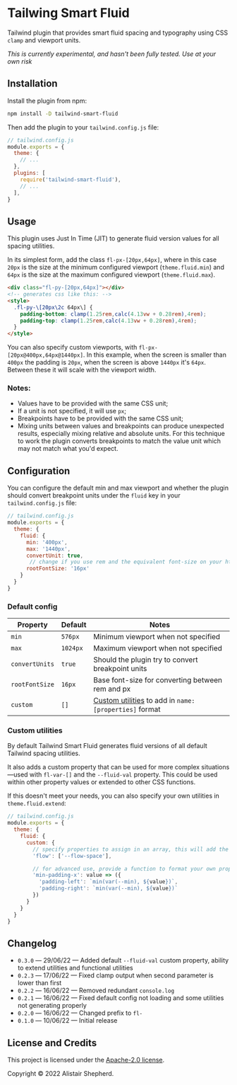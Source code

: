 # Tailwing Smart Fluid

Tailwind plugin that provides smart fluid spacing and typography using CSS `clamp` and viewport units.

*This is currently experimental, and hasn't been fully tested. Use at your own risk*

## Installation

Install the plugin from npm:

```sh
npm install -D tailwind-smart-fluid
```

Then add the plugin to your `tailwind.config.js` file:

```js
// tailwind.config.js
module.exports = {
  theme: {
    // ...
  },
  plugins: [
    require('tailwind-smart-fluid'),
    // ...
  ],
}
```

## Usage

This plugin uses Just In Time (JIT) to generate fluid version values for all spacing utilities.

In its simplest form, add the class `fl-px-[20px,64px]`, where in this case `20px` is the size at the minimum configured viewport (`theme.fluid.min`) and `64px` is the size at the maximum configured viewport (`theme.fluid.max`).

```html
<div class="fl-py-[20px,64px]"></div>
<!-- generates css like this: -->
<style>
  .fl-py-\[20px\2c 64px\] {
    padding-bottom: clamp(1.25rem,calc(4.13vw + 0.28rem),4rem);
    padding-top: clamp(1.25rem,calc(4.13vw + 0.28rem),4rem);
  }
</style>
```

You can also specify custom viewports, with `fl-px-[20px@400px,64px@1440px]`. In this example, when the screen is smaller than  `400px` the padding is `20px`, when the screen is above `1440px` it's `64px`. Between these it will scale with the viewport width.

### Notes:

- Values have to be provided with the same CSS unit;
- If a unit is not specified, it will use `px`;
- Breakpoints have to be provided with the same CSS unit;
- Mixing units between values and breakpoints can produce unexpected results, especially mixing relative and absolute units. For this technique to work the plugin converts breakpoints to match the value unit which may not match what you'd expect.

## Configuration

You can configure the default min and max viewport and whether the plugin should convert breakpoint units under the `fluid` key in your `tailwind.config.js` file:

```js
// tailwind.config.js
module.exports = {
  theme: {
    fluid: {
      min: '400px',
      max: '1440px',
      convertUnit: true,
       // change if you use rem and the equivalent font-size on your html element is not 16px
      rootFontSize: '16px'
    }
  }
}
```

### Default config

| Property       | Default  | Notes                                                                       |
| -------------- | -------- | --------------------------------------------------------------------------- |
| `min`          | `576px`  | Minimum viewport when not specified                                         |
| `max`          | `1024px` | Maximum viewport when not specified                                         |
| `convertUnits` | `true `  | Should the plugin try to convert breakpoint units                           |
| `rootFontSize` | `16px`   | Base font-size for converting between rem and px                            |
| `custom`       | `[]`     | [Custom utilities](#custom-utilities) to add in `name: [properties]` format |

### Custom utilities

By default Tailwind Smart Fluid generates fluid versions of all default Tailwind spacing utilities.

It also adds a custom property that can be used for more complex situations—used with `fl-var-[]` and the `--fluid-val` property. This could be used within other property values or extended to other CSS functions.

If this doesn't meet your needs, you can also specify your own utilities in `theme.fluid.extend`:

```js
// tailwind.config.js
module.exports = {
  theme: {
    fluid: {
      custom: {
        // specify properties to assign in an array, this will add the 'fl-flow-[]' utility
        'flow': ['--flow-space'],

        // for advanced use, provide a function to format your own properties
        'min-padding-x': value => ({
          'padding-left': `min(var(--min), ${value})`,
          'padding-right': `min(var(--min), ${value})`
        })
      }
    }
  }
}
```

## Changelog

- `0.3.0` &mdash; 29/06/22 &mdash; Added default `--fluid-val` custom property, ability to extend utilities and functional utilities
- `0.2.3` &mdash; 17/06/22 &mdash; Fixed clamp output when second parameter is lower than first
- `0.2.2` &mdash; 16/06/22 &mdash; Removed redundant `console.log`
- `0.2.1` &mdash; 16/06/22 &mdash; Fixed default config not loading and some utilities not generating properly
- `0.2.0` &mdash; 16/06/22 &mdash; Changed prefix to `fl-`
- `0.1.0` &mdash; 10/06/22 &mdash; Initial release

## License and Credits

This project is licensed under the [Apache-2.0 license](https://apache.org/licenses/LICENSE-2.0).

Copyright © 2022 Alistair Shepherd.
